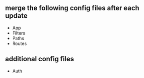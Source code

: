 ## merge the following config files after each update
- App
- Filters
- Paths
- Routes

## additional config files
- Auth